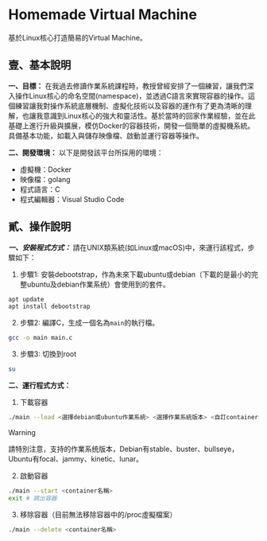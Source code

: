# Homemade Virtual Machine

基於Linux核心打造簡易的Virtual Machine。

## 壹、基本說明
**一、目標：**
在我過去修讀作業系統課程時，教授曾經安排了一個練習，讓我們深入操作Linux核心的命名空間(namespace)，並透過C語言來實現容器的操作。這個練習讓我對操作系統底層機制、虛擬化技術以及容器的運作有了更為清晰的理解，也讓我意識到Linux核心的強大和靈活性。基於當時的回家作業經驗，並在此基礎上進行升級與擴展，模仿Docker的容器技術，開發一個簡單的虛擬機系統。具備基本功能，如載入與儲存映像檔、啟動並運行容器等操作。

**二、開發環境：**
以下是開發該平台所採用的環境：
* 虛擬機：Docker
* 映像檔：golang
* 程式語言：C
* 程式編輯器：Visual Studio Code

## 貳、操作說明
***一、安裝程式方式：***
請在UNIX類系統(如Linux或macOS)中，來運行該程式，步驟如下：
1. 步驟1: 安裝debootstrap，作為未來下載ubuntu或debian（下載的是最小的完整ubuntu及debian作業系统）會使用到的套件。
```bash
apt update
apt install debootstrap
```

2. 步驟2: 編譯C，生成一個名為`main`的執行檔。
```bash
gcc -o main main.c
```

3. 步驟3: 切換到root
```bash
su
```

**二、運行程式方式：**
1. 下載容器
```bash
./main --load <選擇debian或ubuntu作業系統> <選擇作業系統版本> <自訂container名稱>
```
> [!Warning]
> 請特別注意，支持的作業系统版本，Debian有stable、buster、bullseye，Ubuntu有focal、jammy、kinetic、lunar。

2. 啟動容器
```bash
./main --start <container名稱>
exit # 跳出容器
```

3. 移除容器（目前無法移除容器中的/proc虛擬檔案）
```bash
./main --delete <container名稱>
```
